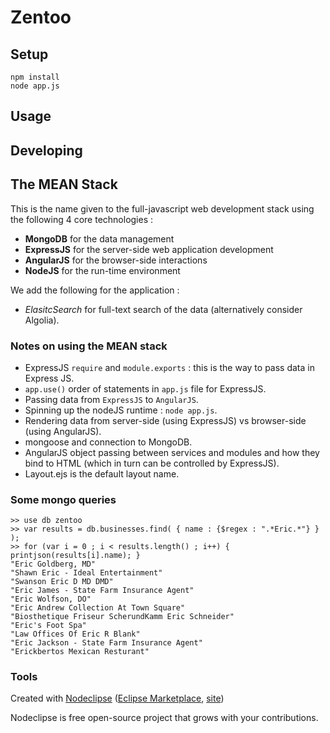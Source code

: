 # Zentoo

## Setup

```
npm install
node app.js
```

## Usage


## Developing


## The MEAN Stack

This is the name given to the full-javascript web development stack using the following 4 core technologies :

 - **MongoDB** for the data management
 - **ExpressJS** for the server-side web application development
 - **AngularJS** for the browser-side interactions
 - **NodeJS** for the run-time environment
 
We add the following for the application :

 - *ElasitcSearch* for full-text search of the data (alternatively consider Algolia).

### Notes on using the MEAN stack

 - ExpressJS `require` and `module.exports` : this is the way to pass data in Express JS.
 - `app.use()` order of statements in `app.js` file for ExpressJS.
 - Passing data from `ExpressJS` to `AngularJS`.
 - Spinning up the nodeJS runtime : `node app.js`.
 - Rendering data from server-side (using ExpressJS) vs browser-side (using AngularJS).
 - mongoose and connection to MongoDB.
 - AngularJS object passing between services and modules and how they bind to HTML (which in turn can be controlled by ExpressJS).
 - Layout.ejs is the default layout name.
 
### Some mongo queries 

```
>> use db zentoo
>> var results = db.businesses.find( { name : {$regex : ".*Eric.*"} } );
>> for (var i = 0 ; i < results.length() ; i++) { printjson(results[i].name); }
"Eric Goldberg, MD"
"Shawn Eric - Ideal Entertainment"
"Swanson Eric D MD DMD"
"Eric James - State Farm Insurance Agent"
"Eric Wolfson, DO"
"Eric Andrew Collection At Town Square"
"Biosthetique Friseur ScherundKamm Eric Schneider"
"Eric's Foot Spa"
"Law Offices Of Eric R Blank"
"Eric Jackson - State Farm Insurance Agent"
"Erickbertos Mexican Resturant"
```

### Tools

Created with [Nodeclipse](https://github.com/Nodeclipse/nodeclipse-1)
 ([Eclipse Marketplace](http://marketplace.eclipse.org/content/nodeclipse), [site](http://www.nodeclipse.org))   

Nodeclipse is free open-source project that grows with your contributions.
